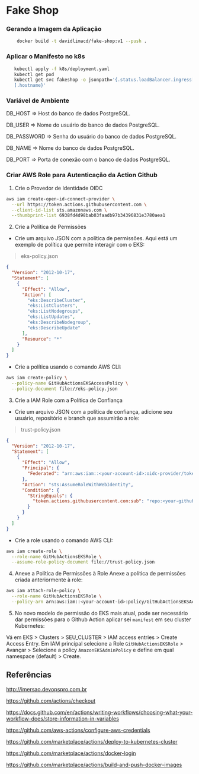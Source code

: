 # Fake Shop



### Gerando a Imagem da Aplicação
```bash
    docker build -t davidlimacd/fake-shop:v1 --push .
```

### Aplicar o Manifesto no k8s 

 ```bash
    kubectl apply -f k8s/deployment.yaml 
    kubectl get pod
    kubectl get svc fakeshop -o jsonpath='{.status.loadBalancer.ingress[0
    ].hostname}'
 ```

### Variável de Ambiente
DB_HOST	=> Host do banco de dados PostgreSQL.

DB_USER => Nome do usuário do banco de dados PostgreSQL.

DB_PASSWORD	=> Senha do usuário do banco de dados PostgreSQL.

DB_NAME	=>	Nome do banco de dados PostgreSQL.

DB_PORT	=>	Porta de conexão com o banco de dados PostgreSQL.

### Criar AWS Role para Autenticação da Action Github
1. Crie o Provedor de Identidade OIDC

```bash
aws iam create-open-id-connect-provider \
  --url https://token.actions.githubusercontent.com \
  --client-id-list sts.amazonaws.com \
  --thumbprint-list 6938fd4d98bab03faadb97b34396831e3780aea1 
```  

  2. Crie a Política de Permissões

- Crie um arquivo JSON com a política de permissões. Aqui está um exemplo de política que permite interagir com o EKS:
> eks-policy.json
```json
{
  "Version": "2012-10-17",
  "Statement": [
    {
      "Effect": "Allow",
      "Action": [
        "eks:DescribeCluster",
        "eks:ListClusters",
        "eks:ListNodegroups",
        "eks:ListUpdates",
        "eks:DescribeNodegroup",
        "eks:DescribeUpdate"
      ],
      "Resource": "*"
    }
  ]
}
```

- Crie a política usando o comando AWS CLI:
```bash
aws iam create-policy \
  --policy-name GitHubActionsEKSAccessPolicy \
  --policy-document file://eks-policy.json
```

3. Crie a IAM Role com a Política de Confiança
- Crie um arquivo JSON com a política de confiança, adicione seu usuário, repositório e branch que assumirão a role:

> trust-policy.json
```json
{
  "Version": "2012-10-17",
  "Statement": [
    {
      "Effect": "Allow",
      "Principal": {
        "Federated": "arn:aws:iam::<your-account-id>:oidc-provider/token.actions.githubusercontent.com"
      },
      "Action": "sts:AssumeRoleWithWebIdentity",
      "Condition": {
        "StringEquals": {
          "token.actions.githubusercontent.com:sub": "repo:<your-github-username>/<your-repo-name>:ref:refs/heads/<your-branch-name>"
        }
      }
    }
  ]
}
```

- Crie a role usando o comando AWS CLI:
```bash
aws iam create-role \
  --role-name GitHubActionsEKSRole \
  --assume-role-policy-document file://trust-policy.json
```

4. Anexe a Política de Permissões à Role
Anexe a política de permissões criada anteriormente à role:

```bash
aws iam attach-role-policy \
  --role-name GitHubActionsEKSRole \
  --policy-arn arn:aws:iam::<your-account-id>:policy/GitHubActionsEKSAccessPolicy
```
5. No novo modelo de permissão do EKS mais atual, pode ser necessário dar permissões para o Github Action aplicar sei `manifest` em seu cluster Kubernetes:

Vá em EKS > Clusters > SEU_CLUSTER > IAM access entries > Create Access Entry. Em IAM principal  selecione a Role `GitHubActionsEKSRole` > Avançar > Selecione a policy `AmazonEKSAdminPolicy` e define em qual namespace (default) > Create.

## Referências

http://imersao.devopspro.com.br

https://github.com/actions/checkout

https://docs.github.com/en/actions/writing-workflows/choosing-what-your-workflow-does/store-information-in-variables

https://github.com/aws-actions/configure-aws-credentials

https://github.com/marketplace/actions/deploy-to-kubernetes-cluster

https://github.com/marketplace/actions/docker-login

https://github.com/marketplace/actions/build-and-push-docker-images
